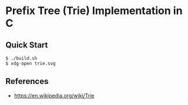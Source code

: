 # Prefix Tree (Trie) Implementation in C

## Quick Start

```console
$ ./build.sh
$ xdg-open trie.svg
```

## References
- https://en.wikipedia.org/wiki/Trie
